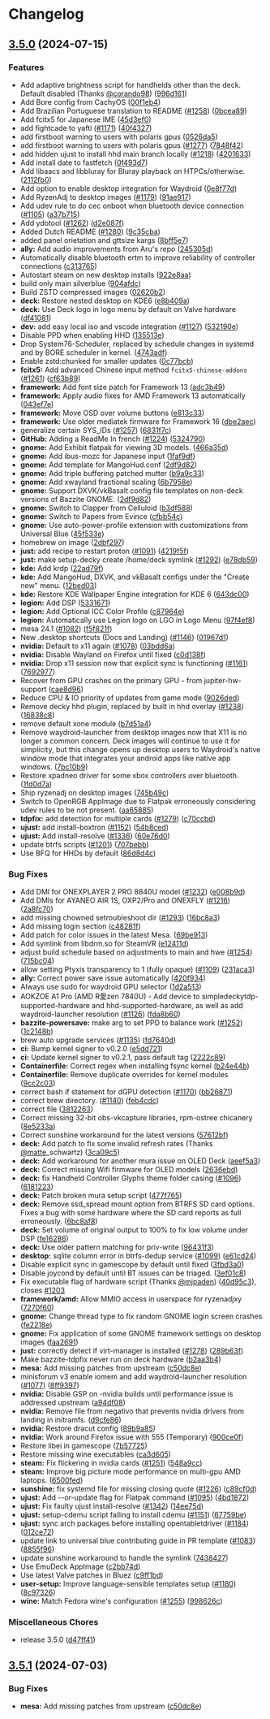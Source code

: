 # Changelog

## [3.5.0](https://github.com/cvtele/bazzite/compare/v3.5.1...v3.5.0) (2024-07-15)


### Features

* Add adaptive brightness script for handhelds other than the deck. Default disabled (Thanks [@corando98](https://github.com/corando98)) ([996d161](https://github.com/cvtele/bazzite/commit/996d161bfb27432e1bd396236c63e932b5d8e981))
* Add Bore config from CachyOS ([00f1eb4](https://github.com/cvtele/bazzite/commit/00f1eb4d236a91bbadc70cb0ebf3e45aef16a1f1))
* Add Brazilian Portuguese translation to README ([#1258](https://github.com/cvtele/bazzite/issues/1258)) ([0bcea89](https://github.com/cvtele/bazzite/commit/0bcea89e9603dc6fe2cde19693dfdfc9970dea72))
* Add fcitx5 for Japanese IME ([45d3ef0](https://github.com/cvtele/bazzite/commit/45d3ef0458487dfb8dc4eb56e50fc4443a95074b))
* add fightcade to yafti ([#1171](https://github.com/cvtele/bazzite/issues/1171)) ([40f4327](https://github.com/cvtele/bazzite/commit/40f432765c040bbe5cd5922c6d6031a096554c12))
* add firstboot warning to users with polaris gpus ([0526da5](https://github.com/cvtele/bazzite/commit/0526da5f97e5e444403c6958963675e86d7f71b8))
* add firstboot warning to users with polaris gpus ([#1277](https://github.com/cvtele/bazzite/issues/1277)) ([7848f42](https://github.com/cvtele/bazzite/commit/7848f42799f605a8790f21ed79fcebd26590bc2a))
* add hidden ujust to install hhd main branch locally ([#1218](https://github.com/cvtele/bazzite/issues/1218)) ([4201633](https://github.com/cvtele/bazzite/commit/4201633f2766a35da1e408dd3241d48cb27e9ff1))
* Add install date to fastfetch ([0f493d7](https://github.com/cvtele/bazzite/commit/0f493d70af45563355b577ba101e3b5279dd4d5e))
* Add libaacs and libbluray for Bluray playback on HTPCs/otherwise. ([2112fb0](https://github.com/cvtele/bazzite/commit/2112fb02381147beb340cde790d6f90c9cc3bc34))
* Add option to enable desktop integration for Waydroid ([0e8f77d](https://github.com/cvtele/bazzite/commit/0e8f77dedf68be2136e3f02f344d0f90d63207c5))
* Add RyzenAdj to desktop images ([#1179](https://github.com/cvtele/bazzite/issues/1179)) ([91ae917](https://github.com/cvtele/bazzite/commit/91ae9173434f39f72fa67c9fa5a0682bad34dc4a))
* Add udev rule to do cec onboot when bluetooth device connection ([#1105](https://github.com/cvtele/bazzite/issues/1105)) ([a37b715](https://github.com/cvtele/bazzite/commit/a37b7154324db712d951b7083bd45204e788dd55))
* Add ydotool ([#1262](https://github.com/cvtele/bazzite/issues/1262)) ([d2e087f](https://github.com/cvtele/bazzite/commit/d2e087f0b6a82a4267b41bdd59a48d313a83a1b2))
* Added Dutch README ([#1280](https://github.com/cvtele/bazzite/issues/1280)) ([9c35cba](https://github.com/cvtele/bazzite/commit/9c35cbaded8a66b461fed9615ccb41a1496b1ac2))
* added panel orietation and gttsize kargs ([8bff5e7](https://github.com/cvtele/bazzite/commit/8bff5e75606821e0d978b9f4dc63d36e6724fc3c))
* **ally:** Add audio improvements from Aru's repo ([245305d](https://github.com/cvtele/bazzite/commit/245305def4f3a883b762d1168b9ac13b8dea2972))
* Automatically disable bluetooth ertm to improve reliability of controller connections ([c313765](https://github.com/cvtele/bazzite/commit/c3137654708349cee9ae8a8c4722617bd780a0ad))
* Autostart steam on new desktop installs ([922e8aa](https://github.com/cvtele/bazzite/commit/922e8aa8cffc6071d84461ee46341ad29f018903))
* build only main silverblue ([904afdc](https://github.com/cvtele/bazzite/commit/904afdcbbcdc7472a17379868e1acb33bb514bed))
* Build ZSTD compressed images ([02620b2](https://github.com/cvtele/bazzite/commit/02620b2e9f11347d6d899d25aa3dc976d7236adf))
* **deck:** Restore nested desktop on KDE6 ([e8b409a](https://github.com/cvtele/bazzite/commit/e8b409a5ace09b6d47fbb557e90316e0461ced5a))
* **deck:** Use Deck logo in logo menu by default on Valve hardware ([df41081](https://github.com/cvtele/bazzite/commit/df41081f93fb00459c9eac42d84d605cca622b3e))
* **dev:** add easy local iso and vscode integration ([#1127](https://github.com/cvtele/bazzite/issues/1127)) ([532190e](https://github.com/cvtele/bazzite/commit/532190ecce6c5914159908ee0bfef9c22d8a696c))
* Disable PPD when enabling HHD ([135513e](https://github.com/cvtele/bazzite/commit/135513e8270b67c07c88e618df62104ab05e435e))
* Drop System76-Scheduler, replaced by schedule changes in systemd and by BORE scheduler in kernel. ([4743adf](https://github.com/cvtele/bazzite/commit/4743adfbd1e3ebd49f78b5067d8c701480413ba9))
* Enable zstd:chunked for smaller updates ([0c77bcb](https://github.com/cvtele/bazzite/commit/0c77bcbbe61f982573ce17fd0bfd823ba3b9fc1c))
* **fcitx5:** Add advanced Chinese input method `fcitx5-chinese-addons` ([#1261](https://github.com/cvtele/bazzite/issues/1261)) ([cf63b89](https://github.com/cvtele/bazzite/commit/cf63b89c0b749391d3a7f0b85846398cb30f853a))
* **framework:** Add font size patch for Framework 13 ([adc3b49](https://github.com/cvtele/bazzite/commit/adc3b49d58329e29b5b76c1d06fef7293c26f7b8))
* **framework:** Apply audio fixes for AMD Framework 13 automatically ([043ef7e](https://github.com/cvtele/bazzite/commit/043ef7ee7c3bae223ab3fdad038d241c5cba499e))
* **framework:** Move OSD over volume buttons ([e813c33](https://github.com/cvtele/bazzite/commit/e813c33f21de8622cca5425b7a1c5a6e3d178acd))
* **framework:** Use older mediatek firmware for Framework 16 ([dbe2aec](https://github.com/cvtele/bazzite/commit/dbe2aec915f1a15bf437ebe275fee61da1a575a2))
* generalize certain SYS_IDs ([#1257](https://github.com/cvtele/bazzite/issues/1257)) ([6831f7c](https://github.com/cvtele/bazzite/commit/6831f7cb2e5fb0b98d9dfa261ee54353123a431d))
* **GitHub:** Adding a ReadMe In french ([#1224](https://github.com/cvtele/bazzite/issues/1224)) ([5324790](https://github.com/cvtele/bazzite/commit/53247900b8a074182be234cebed807ad436e727a))
* **gnome:** Add Exhibit flatpak for viewing 3D models. ([466a35d](https://github.com/cvtele/bazzite/commit/466a35deccfe6adfa7bad376a6b76a0acc852d4d))
* **gnome:** Add ibus-mozc for Japanese input ([1faf9df](https://github.com/cvtele/bazzite/commit/1faf9dfdad7dc534693228b7a970981c82eec206))
* **gnome:** Add template for MangoHud.conf ([2df9d82](https://github.com/cvtele/bazzite/commit/2df9d821e33a1e691ba1ce533bcb071cb7e73b7d))
* **gnome:** Add triple buffering patched mutter ([b9a9c33](https://github.com/cvtele/bazzite/commit/b9a9c33ac5c4ee1c6922ea130ab337528d04613b))
* **gnome:** Add xwayland fractional scaling ([6b7958e](https://github.com/cvtele/bazzite/commit/6b7958e58055e0f54c69eb22e6c3a783aab07e0a))
* **gnome:** Support DXVK/vkBasalt config file templates on non-deck versions of Bazzite GNOME. ([2df9d82](https://github.com/cvtele/bazzite/commit/2df9d821e33a1e691ba1ce533bcb071cb7e73b7d))
* **gnome:** Switch to Clapper from Celluloid ([b3df588](https://github.com/cvtele/bazzite/commit/b3df58828808d887fabdfcf193518b5b3bc82bd8))
* **gnome:** Switch to Papers from Evince ([cfbb54c](https://github.com/cvtele/bazzite/commit/cfbb54cc7c1f333f8376115a37fbfdbb97fc633d))
* **gnome:** Use auto-power-profile extension with customizations from Universal Blue ([45f533e](https://github.com/cvtele/bazzite/commit/45f533ed434224f6dd7663c83b38c77c1bd145b8))
* homebrew on image ([2dbf297](https://github.com/cvtele/bazzite/commit/2dbf29701b0b89a335fcc712b2d67a99255e3f42))
* **just:** add recipe to restart proton ([#1091](https://github.com/cvtele/bazzite/issues/1091)) ([4219f5f](https://github.com/cvtele/bazzite/commit/4219f5f6ad4173fe2d2f5bc5629788a42364b6ae))
* **just:** make setup-decky create /home/deck symlink ([#1292](https://github.com/cvtele/bazzite/issues/1292)) ([e78db59](https://github.com/cvtele/bazzite/commit/e78db594fc170ea82360cbe7cafdff496517ba4e))
* **kde:** Add krdp ([22ad79f](https://github.com/cvtele/bazzite/commit/22ad79f6d8bec9a6aa09c2bd6dd5c6a663e44080))
* **kde:** Add MangoHud, DXVK, and vkBasalt configs under the "Create new" menu. ([12bed03](https://github.com/cvtele/bazzite/commit/12bed038245487764d4a49b216969087d109beb2))
* **kde:** Restore KDE Wallpaper Engine integration for KDE 6 ([643dc00](https://github.com/cvtele/bazzite/commit/643dc00d0bbbc0729ca502d458f97ef6c0d934d4))
* **legion:** Add DSP ([5331671](https://github.com/cvtele/bazzite/commit/5331671e615e87f701d4f3bf1bfae38cc41aa357))
* **legion:** Add Optional ICC Color Profile ([c87964e](https://github.com/cvtele/bazzite/commit/c87964e7f4f4cefb8e58a90fbd2392bee2a52438))
* **legion:** Automatically use Legion logo on LGO in Logo Menu ([97f4ef8](https://github.com/cvtele/bazzite/commit/97f4ef8dc3c1f9597464f272846bd2c0ef11336f))
* mesa 24.1 ([#1082](https://github.com/cvtele/bazzite/issues/1082)) ([f5f821f](https://github.com/cvtele/bazzite/commit/f5f821f93ea388b827dcc46242597836974c2e0e))
* New .desktop shortcuts (Docs and Landing) ([#1146](https://github.com/cvtele/bazzite/issues/1146)) ([01967d1](https://github.com/cvtele/bazzite/commit/01967d17562e23013227a0fc22fc872a066590bd))
* **nvidia:** Default to x11 again ([#1078](https://github.com/cvtele/bazzite/issues/1078)) ([03bdd6a](https://github.com/cvtele/bazzite/commit/03bdd6a9744d749916cdc8249f8af6da71f9c109))
* **nvidia:** Disable Wayland on Firefox until fixed ([c0d138f](https://github.com/cvtele/bazzite/commit/c0d138f57450a850dc326c1c5ee8ad68b342ad31))
* **nvidia:** Drop x11 session now that explicit sync is functioning ([#1161](https://github.com/cvtele/bazzite/issues/1161)) ([7692977](https://github.com/cvtele/bazzite/commit/769297708c98653238b38df500922e6b82372322))
* Recover from GPU crashes on the primary GPU - from jupiter-hw-support ([cae8d96](https://github.com/cvtele/bazzite/commit/cae8d96985c317604780f1b6babb7ae38c15caa9))
* Reduce CPU & IO priority of updates from game mode ([9026ded](https://github.com/cvtele/bazzite/commit/9026ded109cd2046872d7bc93932570342e6f38d))
* Remove decky hhd plugin, replaced by built in hhd overlay ([#1238](https://github.com/cvtele/bazzite/issues/1238)) ([16838c8](https://github.com/cvtele/bazzite/commit/16838c8633d0dcb73295eabd5b7065251919231e))
* remove default xone module ([b7d51a4](https://github.com/cvtele/bazzite/commit/b7d51a4b4b265c91e746277d7d2f290c5475e50b))
* Remove waydroid-launcher from desktop images now that X11 is no longer a common concern. Deck images will continue to use it for simplicity, but this change opens up desktop users to Waydroid's native window mode that integrates your android apps like native app windows. ([7bc10b9](https://github.com/cvtele/bazzite/commit/7bc10b9d493b12929801028a9adf3ca5f604e867))
* Restore xpadneo driver for some xbox controllers over bluetooth. ([1fd0d7a](https://github.com/cvtele/bazzite/commit/1fd0d7aa666f39c5e665f96bedf9d988a5f36fa3))
* Ship ryzenadj on desktop images ([745b49c](https://github.com/cvtele/bazzite/commit/745b49c8133a0b53ccb9726a1b4681a7656d0ff6))
* Switch to OpenRGB AppImage due to Flatpak erroneously considering udev rules to be not present. ([aa65885](https://github.com/cvtele/bazzite/commit/aa65885b2c0f3f3ab68b369af05772b8a1608dbb))
* **tdpfix:** add detection for multiple cards ([#1279](https://github.com/cvtele/bazzite/issues/1279)) ([c70ccbd](https://github.com/cvtele/bazzite/commit/c70ccbd1748ef4020d9a86205bd4ec9ff2575ff6))
* **ujust:** add install-boxtron ([#1152](https://github.com/cvtele/bazzite/issues/1152)) ([54b8ced](https://github.com/cvtele/bazzite/commit/54b8ced0fa221530b8fd1a21da31cbba7e881e8c))
* **ujust:** Add install-resolve ([#1336](https://github.com/cvtele/bazzite/issues/1336)) ([60e76d0](https://github.com/cvtele/bazzite/commit/60e76d04f94f3794618215a65928f19ff1e1686a))
* update btrfs scripts ([#1201](https://github.com/cvtele/bazzite/issues/1201)) ([707bebb](https://github.com/cvtele/bazzite/commit/707bebb41fed5b42faf87289d9661cf2649fc0c4))
* Use BFQ for HHDs by default ([86d8d4c](https://github.com/cvtele/bazzite/commit/86d8d4cd464c94379faeed5eeb7225b0ce08494d))


### Bug Fixes

* Add DMI for ONEXPLAYER 2 PRO 8840U model ([#1232](https://github.com/cvtele/bazzite/issues/1232)) ([e008b9d](https://github.com/cvtele/bazzite/commit/e008b9d868be37ee5e68c9e7178b7e7d86a96c0b))
* Add DMIs for AYANEO AIR 1S, OXP2/Pro and ONEXFLY ([#1216](https://github.com/cvtele/bazzite/issues/1216)) ([2a8fc70](https://github.com/cvtele/bazzite/commit/2a8fc7073070b0c4006552bcdf40916abb2ca8ec))
* add missing chowned setroubleshoot dir ([#1293](https://github.com/cvtele/bazzite/issues/1293)) ([16bc8a3](https://github.com/cvtele/bazzite/commit/16bc8a32e4b60d985c22918c1434f32c5307ebb0))
* Add missing login section ([c48281f](https://github.com/cvtele/bazzite/commit/c48281fc3dd3f197b0a7610c07db911477b0281f))
* Add patch for color issues in the latest Mesa. ([69be913](https://github.com/cvtele/bazzite/commit/69be913abe8def28eac6b6ed20bf5cbadf4627fb))
* Add symlink from libdrm.so for SteamVR ([e12411d](https://github.com/cvtele/bazzite/commit/e12411d4aabe5288a59ff2a45c1e3978ccc14b3d))
* adjust build schedule based on adjustments to main and hwe ([#1254](https://github.com/cvtele/bazzite/issues/1254)) ([715bc04](https://github.com/cvtele/bazzite/commit/715bc0410dc1c581c88c38fbc363dfdd9ce62952))
* allow setting Ptyxis transparency to 1 (fully opaque) ([#1109](https://github.com/cvtele/bazzite/issues/1109)) ([231aca3](https://github.com/cvtele/bazzite/commit/231aca390f3f1ff7988647ca564a0dd25f0dc378))
* **ally:** Correct power save issue automatically ([420f934](https://github.com/cvtele/bazzite/commit/420f934b729109fcfccd45a5bc7b3ea70c999551))
* Always use sudo for waydroid GPU selector ([1d2a513](https://github.com/cvtele/bazzite/commit/1d2a51333c8c54937b7a15992cce007cc6cce950))
* AOKZOE A1 Pro (AMD R愛zen 7840U) - Add device to simpledeckytdp-supported-hardware and hhd-supported-hardware, as well as add waydroid-launcher resolution ([#1126](https://github.com/cvtele/bazzite/issues/1126)) ([fda8b60](https://github.com/cvtele/bazzite/commit/fda8b6055af575d3b518c4a1b65cb5f0d9e4d58a))
* **bazzite-powersave:** make arg to set PPD to balance work ([#1252](https://github.com/cvtele/bazzite/issues/1252)) ([1c2148b](https://github.com/cvtele/bazzite/commit/1c2148bde6bcf6ac048531757f67e647b0fcbb31))
* brew auto upgrade services ([#1135](https://github.com/cvtele/bazzite/issues/1135)) ([fd7640d](https://github.com/cvtele/bazzite/commit/fd7640dedbbc2d4404d58ac857397ade8d39b2cd))
* **ci:** Bump kernel signer to v0.2.0 ([e5dd721](https://github.com/cvtele/bazzite/commit/e5dd721501902a992af9f13586ff9981ac64458b))
* **ci:** Update kernel signer to v0.2.1, pass default tag ([2222c89](https://github.com/cvtele/bazzite/commit/2222c89a5189de32544299e49c840e8004beb619))
* **Containerfile:** Correct regex when installing fsync kernel ([b24e44b](https://github.com/cvtele/bazzite/commit/b24e44be7e5351e48472f5e47ad81d7ac2f79126))
* **Containerfile:** Remove duplicate overrides for kernel modules ([9cc2c03](https://github.com/cvtele/bazzite/commit/9cc2c03af4e57177d7edd44b8f3bfc4a993c61d2))
* correct bash if statement for dGPU detection ([#1170](https://github.com/cvtele/bazzite/issues/1170)) ([bb26871](https://github.com/cvtele/bazzite/commit/bb2687111f17e9627a582be523a38cf0746c0fb0))
* correct brew directory. ([#1140](https://github.com/cvtele/bazzite/issues/1140)) ([feb4cdc](https://github.com/cvtele/bazzite/commit/feb4cdcc20b804c09ea4677f3c4005e967d37844))
* correct file ([3812263](https://github.com/cvtele/bazzite/commit/3812263d532b391d40ac11c8845c82829cb6e429))
* Correct missing 32-bit obs-vkcapture libraries, rpm-ostree chicanery ([8e5233a](https://github.com/cvtele/bazzite/commit/8e5233a414f9ff7a20b494d981b5629413189110))
* Correct sunshine workaround for the latest versions ([57612bf](https://github.com/cvtele/bazzite/commit/57612bf58d470eccc6005a8741ed52be9d5b3a15))
* **deck:** Add patch to fix some invalid refresh rates (Thanks [@matte](https://github.com/matte)_schwartz) ([3ca09c5](https://github.com/cvtele/bazzite/commit/3ca09c587dd596d0a9b9be7d60d33a9d82ff5fbb))
* **deck:** Add workaround for another mura issue on OLED Deck ([aeef5a3](https://github.com/cvtele/bazzite/commit/aeef5a3d47ebeb97206e9fdb4804a4838e3b50f2))
* **deck:** Correct missing Wifi firmware for OLED models ([2636ebd](https://github.com/cvtele/bazzite/commit/2636ebd496dab9fd192063ac1a3976b926fba746))
* **deck:** fix Handheld Controller Glyphs theme folder casing ([#1096](https://github.com/cvtele/bazzite/issues/1096)) ([6181223](https://github.com/cvtele/bazzite/commit/6181223d31babd40e921cf154e78310e616078f1))
* **deck:** Patch broken mura setup script ([477f765](https://github.com/cvtele/bazzite/commit/477f765ee1226d0388ffabc2beb3c20b0468b513))
* **deck:** Remove ssd_spread mount option from BTRFS SD card options. Fixes a bug with some hardware where the SD card reports as full erroneously. ([6bc8af8](https://github.com/cvtele/bazzite/commit/6bc8af8efd8de45ce0996c8545976f535b2f9dc1))
* **deck:** Set volume of original output to 100% to fix low volume under DSP ([fe16286](https://github.com/cvtele/bazzite/commit/fe162863b07bdf7bf29c48278ef2581d65a7f3ad))
* **deck:** Use older pattern matching for priv-write ([96431f3](https://github.com/cvtele/bazzite/commit/96431f32711fed41a1f1c3361cd7855b15e1f5aa))
* **desktop:** sqlite column error in btrfs-dedup service ([#1099](https://github.com/cvtele/bazzite/issues/1099)) ([e61cd24](https://github.com/cvtele/bazzite/commit/e61cd2424e14a854f75fae58d1fb5fbaaa5566d2))
* Disable explicit sync in gamescope by default until fixed ([3fbd3a0](https://github.com/cvtele/bazzite/commit/3fbd3a0d57443efe8761c16d58b304df1a8a64f3))
* Disable joycond by default until BT issues can be triaged. ([3ef01c8](https://github.com/cvtele/bazzite/commit/3ef01c846363a66d0f96e3d13ed1f6c3d5051a98))
* Fix executable flag of hardware script (Thanks [@mjpaden](https://github.com/mjpaden)) ([40d95c3](https://github.com/cvtele/bazzite/commit/40d95c3bc53eead12f43bfacb35b2e6a69dcf06f)), closes [#1203](https://github.com/cvtele/bazzite/issues/1203)
* **framework/amd:** Allow MMIO access in userspace for ryzenadjxy ([7270f60](https://github.com/cvtele/bazzite/commit/7270f60fbf33c3575e483d4855c37adb5a2d9802))
* **gnome:** Change thread type to fix random GNOME login screen crashes ([fe2218e](https://github.com/cvtele/bazzite/commit/fe2218ec38c83c3a413829424817059b5b8803a4))
* **gnome:** Fix application of some GNOME framework settings on desktop images ([faa2691](https://github.com/cvtele/bazzite/commit/faa269171ac5c3d4bca4d1a479d71da000de9689))
* **just:** correctly detect if virt-manager is installed ([#1278](https://github.com/cvtele/bazzite/issues/1278)) ([289b63f](https://github.com/cvtele/bazzite/commit/289b63f5faba0778583e989d7c0c732af12088e8))
* Make bazzite-tdpfix never run on deck hardware ([b2aa3b4](https://github.com/cvtele/bazzite/commit/b2aa3b45baba2ce447a41e3c75fbd3ba17a6d4ee))
* **mesa:** Add missing patches from upstream ([c50dc8e](https://github.com/cvtele/bazzite/commit/c50dc8ee9eb570ad15e4cf59f0b06125f2e75a15))
* minisforum v3 enable iomem and add waydroid-launcher resolution ([#1077](https://github.com/cvtele/bazzite/issues/1077)) ([8ff9397](https://github.com/cvtele/bazzite/commit/8ff93975cc4cde9b13b390b07e9e8b6495798667))
* **nvidia:** Disable GSP on -nvidia builds until performance issue is addressed upstream ([a94df08](https://github.com/cvtele/bazzite/commit/a94df08908b374757e035a4a53996e8984225a50))
* **nvidia:** Remove file from negativo that prevents nvidia drivers from landing in initramfs. ([d9cfe86](https://github.com/cvtele/bazzite/commit/d9cfe866e572467dd2fb31015e52b6db054bc30c))
* **nvidia:** Restore dracut config ([89b9a85](https://github.com/cvtele/bazzite/commit/89b9a8510222edda5b0a6e28dc743a0fb705738d))
* **nvidia:** Work around Firefox issue with 555 (Temporary) ([900ce0f](https://github.com/cvtele/bazzite/commit/900ce0f8e2f330dcf5cc0476bdf6cd50dafe2e53))
* Restore libei in gamescope ([7b57725](https://github.com/cvtele/bazzite/commit/7b57725d3bf8d6c04027e537ec2338daeb40f9ce))
* Restore missing wine executables ([ca3d605](https://github.com/cvtele/bazzite/commit/ca3d6053040671576b6af44add886ab3162479f3))
* **steam:** Fix flickering in nvidia cards ([#1251](https://github.com/cvtele/bazzite/issues/1251)) ([548a9cc](https://github.com/cvtele/bazzite/commit/548a9ccce0f0df4139b2c1afd3e845d2d027ae4f))
* **steam:** Improve big picture mode performance on multi-gpu AMD laptops. ([6500fed](https://github.com/cvtele/bazzite/commit/6500fed617a2c259694608e0928e2ca1da664527))
* **sunshine:** fix systemd file for missing closing quote ([#1226](https://github.com/cvtele/bazzite/issues/1226)) ([c89cf0d](https://github.com/cvtele/bazzite/commit/c89cf0dc53a90d6f24cd517150e50ed2f58ea1aa))
* **ujust:** Add --or-update flag for Flatpak command ([#1095](https://github.com/cvtele/bazzite/issues/1095)) ([4bd1872](https://github.com/cvtele/bazzite/commit/4bd187256a97535a991b0d416ae52c2bd695501d))
* **ujust:** Fix faulty ujust install-resolve ([#1342](https://github.com/cvtele/bazzite/issues/1342)) ([14ee75d](https://github.com/cvtele/bazzite/commit/14ee75d7c8e8f3116a4ab3388c4f65607997027c))
* **ujust:** setup-cdemu script failing to install cdemu ([#1151](https://github.com/cvtele/bazzite/issues/1151)) ([67759be](https://github.com/cvtele/bazzite/commit/67759bef8357c88d495bb946faa1d85e042c5d7f))
* **ujust:** sync arch packages before installing opentabletdriver ([#1184](https://github.com/cvtele/bazzite/issues/1184)) ([012ce72](https://github.com/cvtele/bazzite/commit/012ce72b1adf53d494d28c1d86dc1176ee614736))
* update link to universal blue contributing guide in PR template ([#1083](https://github.com/cvtele/bazzite/issues/1083)) ([8855f96](https://github.com/cvtele/bazzite/commit/8855f96a9d9d2d512ed7d981dd72ae8f2380a5b8))
* update sunshine workaround to handle the symlink ([7438427](https://github.com/cvtele/bazzite/commit/7438427991076df0e6cd7a8fdbe6129c16f30400))
* Use EmuDeck AppImage ([c2bb74d](https://github.com/cvtele/bazzite/commit/c2bb74d8e8e36b3222bf1f0226c01d19d0a9f756))
* Use latest Valve patches in Bluez ([c9ff1bd](https://github.com/cvtele/bazzite/commit/c9ff1bda5321246c1c004106889372b8c9a4d5ce))
* **user-setup:** Improve language-sensible templates setup ([#1180](https://github.com/cvtele/bazzite/issues/1180)) ([8c97326](https://github.com/cvtele/bazzite/commit/8c97326322d465e7f5a1150bd1916f62a20602d4))
* **wine:** Match Fedora wine's configuration ([#1255](https://github.com/cvtele/bazzite/issues/1255)) ([998626c](https://github.com/cvtele/bazzite/commit/998626c2a6fa6a245a39fc2d87c7d9a29c97d164))


### Miscellaneous Chores

* release 3.5.0 ([d47ff41](https://github.com/cvtele/bazzite/commit/d47ff4114ab6b238017c0f9e14fbbf20d3f5a1ae))

## [3.5.1](https://github.com/ublue-os/bazzite/compare/v3.5.0...v3.5.1) (2024-07-03)


### Bug Fixes

* **mesa:** Add missing patches from upstream ([c50dc8e](https://github.com/ublue-os/bazzite/commit/c50dc8ee9eb570ad15e4cf59f0b06125f2e75a15))

